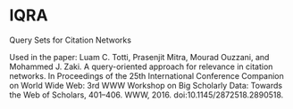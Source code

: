 # IQRA
Query Sets for Citation Networks

Used in the paper:
Luam C. Totti, Prasenjit Mitra, Mourad Ouzzani, and Mohammed J. Zaki. A query-oriented approach for relevance in citation networks. In Proceedings of the 25th International Conference Companion on World Wide Web: 3rd WWW Workshop on Big Scholarly Data: Towards the Web of Scholars, 401–406. WWW, 2016. doi:10.1145/2872518.2890518.
